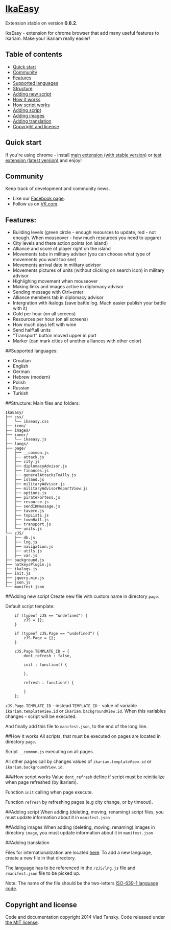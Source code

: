 # [IkaEasy](http://ikariam-easy.com/)
Extension stable on version **0.6.2**.

IkaEasy - extension for chrome browser that add many useful features to ikariam. Make your ikariam really easier!

## Table of contents

- [Quick start](#quick-start)       
- [Community](#community)
- [Features](#features)
- [Supported languages](#supported-languages)
- [Structure](#structure)
- [Adding new script](#adding-new-script)
- [How it works](#how-it-works)
- [How script works](#how-script-works)
- [Adding script](#adding-script)
- [Adding images](#adding-images)
- [Adding translation](#adding-translation)
- [Copyright and license](#copyright-and-license)

## Quick start
If you're using chrome - install [main extension (with stable version)](https://chrome.google.com/webstore/detail/ikariam-easy/eflmkpkfklepiajpjpmjbneomenkbpdl?hl=en) or [test extension (latest version)](https://chrome.google.com/webstore/detail/ikariam-easy-test/nbgafacaepgodomleebpcjcfgeiceidb) and enjoy!

## Community

Keep track of development and community news.

- Like our [Facebook page](https://www.facebook.com/ikariam.easy).
- Follow us on [VK.com](http://vk.com/ikariam_easy).

## Features:

- Building levels (green circle - enough resources to update, red - not enough. When mouseover - how much resources you need to upgare)
- City levels and there action points (on island)
- Alliance and score of player right on the island
- Movements tabs in military advisor (you can choose what type of movements you want too see)
- Movements arrival date in military advisor 
- Movements pictures of units (without clicking on search icon) in military advisor 
- Highlighing movement when mouseover
- Making links and images active in diplomacy advisor
- Sending message with Ctrl+enter
- Alliance members tab in diplomacy advisor
- Intergration with ikalogs (save battle log. Much easier publish your battle with it)
- Gold per hour (on all screens)
- Resources per hour (on all screens)
- How much days left with wine
- Send half\all units
- "Transport" button moved upper in port
- Marker (can mark cities of another alliances with other color)

##Supported languages:

- Croatian 
- English           
- German  
- Hebrew (modern)
- Polish   
- Russian   
- Turkish

##Structure:
Main files and folders:
```
IkaEasy/
├── css/
│   └── ikaeasy.css
├── icon/
├── images/
├── inner/
│   └── ikaeasy.js
├── langs/
├── page/
│   ├── __common.js
│   ├── attack.js
│   ├── city.js
│   ├── diplomacyAdvisor.js
│   ├── finances.js
│   ├── generalAttacksToAlly.js
│   ├── island.js
│   ├── militaryAdvisor.js
│   ├── militaryAdvisorReportView.js
│   ├── options.js
│   ├── pirateFortess.js
│   ├── resource.js
│   ├── sendIKMessage.js
│   ├── tavern.js
│   ├── topLists.js
│   ├── townHall.js
│   ├── transport.js
│   └── units.js
└── zJS/
│   ├── db.js
│   ├── lng.js
│   ├── navigation.js
│   ├── utils.js
│   ├── var.js
├── background.js
├── hotkeysPlugin.js
├── ikalogs.js
├── init.js
├── jquery.min.js
├── json.js
└── manifest.json
```

##Adding new script
Create new file with custom name in directory `page`.

Default script template:

        if (typeof zJS == "undefined") {
            zJS = {};
        }

        if (typeof zJS.Page == "undefined") {
            zJS.Page = {};
        }

        zJS.Page.TEMPLATE_ID = {
            dont_refresh : false,

            init : function() {

            },

            refresh : function() {

            }
        };

`zJS.Page.TEMPLATE_ID` - instead `TEMPLATE_ID` - value of variable `ikariam.templateView.id` or
`ikariam.backgroundView.id`. When this variables changes - script will be executed.

And finally add this file to `manifest.json`, to the end of the long line.


##How it works
All scripts, that must be executed on pages are located in directory `page`.

Script `__common.js` executing on all pages.

All other pages call by changes values of `ikariam.templateView.id` or `ikariam.backgroundView.id`.


###How script works
Value `dont_refresh` define if script must be reinitialize when page refreshed (by ikariam).

Function `init` calling when page execute.

Function `refresh` by refreshing pages (e.g city change, or by timeout).


##Adding script
When adding (deleting, moving, renaming) script files, you must update information about it in `manifest.json`

##Adding images
When adding (deleting, moving, renaming) images in directory `image`, you must update information about it in `manifest.json`

##Adding translation

Files for internationalization are located [here](https://github.com/swat-web/IkaEasy/tree/swat/master/langs). To add a new language, create a new file in that directory. 

The language has to be referenced in the `/zJS/lng.js` file and `/manifest.json` file to be picked up.

Note: The name of the file should be the two-letters [ISO-639-1 language code](http://en.wikipedia.org/wiki/List_of_ISO_639-1_codes).

## Copyright and license

Code and documentation copyright 2014 Vlad Tansky. Code released under [the MIT license](https://github.com/swat-web/IkaEasy/blob/swat/LICENSE.md).
